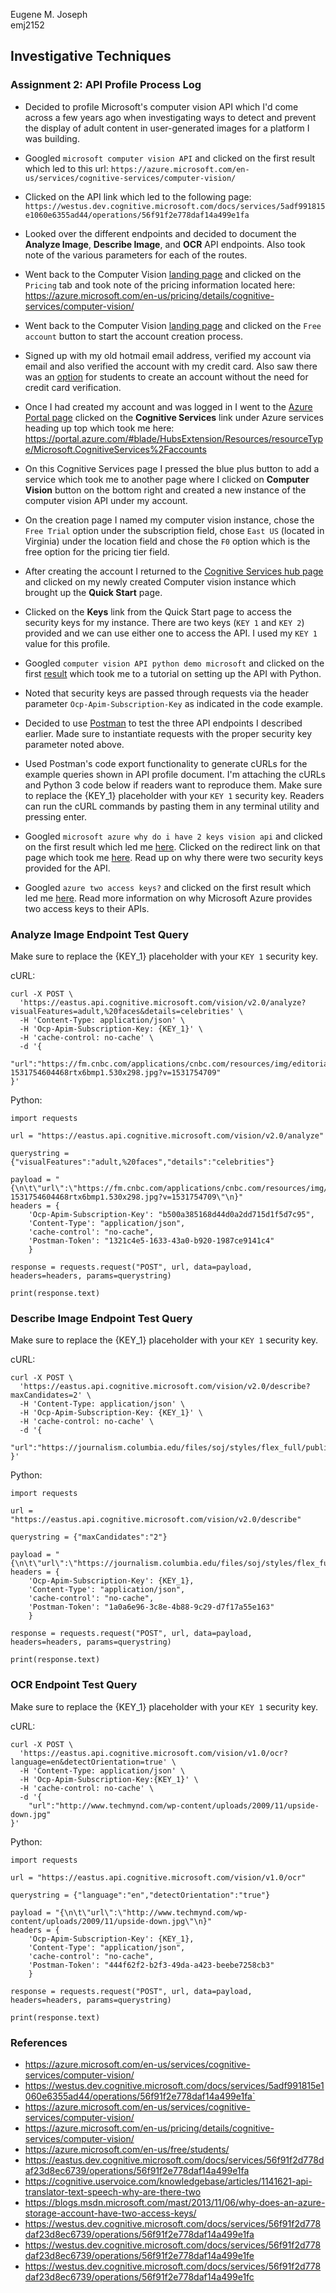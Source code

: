 Eugene M. Joseph  
emj2152

## Investigative Techniques
### Assignment 2: API Profile Process Log  

* Decided to profile Microsoft's computer vision API which I'd come across a few years ago when investigating ways to detect and prevent the display of adult content in user-generated images for a platform I was building.

* Googled `microsoft computer vision API` and clicked on the first result which led to this url: `https://azure.microsoft.com/en-us/services/cognitive-services/computer-vision/`

* Clicked on the API link which led to the following page: `https://westus.dev.cognitive.microsoft.com/docs/services/5adf991815e1060e6355ad44/operations/56f91f2e778daf14a499e1fa`

* Looked over the different endpoints and decided to document the **Analyze Image**, **Describe Image**, and **OCR** API endpoints. Also took note of the various parameters for each of the routes.

* Went back to the Computer Vision [landing page](https://azure.microsoft.com/en-us/services/cognitive-services/computer-vision/) and clicked on the `Pricing` tab and took note of the pricing information located here: https://azure.microsoft.com/en-us/pricing/details/cognitive-services/computer-vision/

* Went back to the Computer Vision [landing page](https://azure.microsoft.com/en-us/services/cognitive-services/computer-vision/) and clicked on the `Free account` button to start the account creation process.

* Signed up with my old hotmail email address, verified my account via  email  and also verified the account with my credit card. Also saw there was an [option](https://azure.microsoft.com/en-us/free/students/) for students to create an account without the need for credit card verification.

* Once I had created my account and was logged in I went to the [Azure Portal page](https://portal.azure.com/#home) clicked on the **Cognitive Services** link under Azure services heading up top which took me here: https://portal.azure.com/#blade/HubsExtension/Resources/resourceType/Microsoft.CognitiveServices%2Faccounts

* On this Cognitive Services page I pressed the blue plus button to add a service which took me to another page where I clicked on **Computer Vision** button on the bottom right and created a new instance of the computer vision API under my account.

* On the creation page I named my computer vision instance, chose the `Free Trial` option under the subscription field, chose `East US` (located in Virginia) under the location field and chose the `F0` option which is the free option for the pricing tier field.

* After creating the account I returned to the [Cognitive Services hub page](https://portal.azure.com/#blade/HubsExtension/Resources/resourceType/Microsoft.CognitiveServices%2Faccounts) and clicked on my newly created Computer vision instance which brought up the **Quick Start** page.

* Clicked on the **Keys** link from the Quick Start page to access the security keys for my instance. There are two keys (`KEY 1` and `KEY 2`) provided and we can use either one to access the API. I used my `KEY 1` value for this profile.

* Googled `computer vision API python demo microsoft` and clicked on the first [result](https://docs.microsoft.com/en-us/azure/cognitive-services/computer-vision/quickstarts/python-analyze) which took me to a tutorial on setting up the API with Python.

* Noted that security keys are passed through requests via the header parameter `Ocp-Apim-Subscription-Key` as indicated in the code example.

* Decided to use [Postman](https://www.getpostman.com/) to test the three API endpoints I described earlier. Made sure to instantiate requests with the proper security key parameter noted above.

* Used Postman's code export functionality to generate cURLs for the example queries shown in API profile document. I'm attaching the cURLs and Python 3 code below if readers want to reproduce them. Make sure to replace the {KEY_1} placeholder with your `KEY 1` security key. Readers can run the cURL commands by pasting them in any terminal utility and pressing enter.

* Googled `microsoft azure why do i have 2 keys vision api` and clicked on the first result which led me [here](https://cognitive.uservoice.com/knowledgebase/articles/1141621-api-translator-text-speech-why-are-there-two). Clicked on the redirect link on that page which took me [here](https://www.microsoft.com/en-us/translator/business/faq/#development). Read up on why there were two security keys provided for the API.

* Googled `azure two access keys?` and clicked on the first result which led me [here](https://blogs.msdn.microsoft.com/mast/2013/11/06/why-does-an-azure-storage-account-have-two-access-keys/). Read more information on why Microsoft Azure provides two access keys to their APIs.


### Analyze Image Endpoint Test Query

Make sure to replace the {KEY_1} placeholder with your `KEY 1` security key.

cURL:
```
curl -X POST \
  'https://eastus.api.cognitive.microsoft.com/vision/v2.0/analyze?visualFeatures=adult,%20faces&details=celebrities' \
  -H 'Content-Type: application/json' \
  -H 'Ocp-Apim-Subscription-Key: {KEY_1}' \
  -H 'cache-control: no-cache' \
  -d '{
	"url":"https://fm.cnbc.com/applications/cnbc.com/resources/img/editorial/2018/07/16/105332385-1531754604468rtx6bmp1.530x298.jpg?v=1531754709"
}'
```

Python:
```
import requests

url = "https://eastus.api.cognitive.microsoft.com/vision/v2.0/analyze"

querystring = {"visualFeatures":"adult,%20faces","details":"celebrities"}

payload = "{\n\t\"url\":\"https://fm.cnbc.com/applications/cnbc.com/resources/img/editorial/2018/07/16/105332385-1531754604468rtx6bmp1.530x298.jpg?v=1531754709\"\n}"
headers = {
    'Ocp-Apim-Subscription-Key': "b500a385168d44d0a2dd715d1f5d7c95",
    'Content-Type': "application/json",
    'cache-control': "no-cache",
    'Postman-Token': "1321c4e5-1633-43a0-b920-1987ce9141c4"
    }

response = requests.request("POST", url, data=payload, headers=headers, params=querystring)

print(response.text)
```

### Describe Image Endpoint Test Query

Make sure to replace the {KEY_1} placeholder with your `KEY 1` security key.

cURL:
```
curl -X POST \
  'https://eastus.api.cognitive.microsoft.com/vision/v2.0/describe?maxCandidates=2' \
  -H 'Content-Type: application/json' \
  -H 'Ocp-Apim-Subscription-Key: {KEY_1}' \
  -H 'cache-control: no-cache' \
  -d '{
	"url":"https://journalism.columbia.edu/files/soj/styles/flex_full/public/content/image/2018/09/dsc_7432_0.jpg"
}'
```

Python:
```
import requests

url = "https://eastus.api.cognitive.microsoft.com/vision/v2.0/describe"

querystring = {"maxCandidates":"2"}

payload = "{\n\t\"url\":\"https://journalism.columbia.edu/files/soj/styles/flex_full/public/content/image/2018/09/dsc_7432_0.jpg\"\n}"
headers = {
    'Ocp-Apim-Subscription-Key': {KEY_1},
    'Content-Type': "application/json",
    'cache-control': "no-cache",
    'Postman-Token': "1a0a6e96-3c8e-4b88-9c29-d7f17a55e163"
    }

response = requests.request("POST", url, data=payload, headers=headers, params=querystring)

print(response.text)
```

### OCR Endpoint Test Query

Make sure to replace the {KEY_1} placeholder with your `KEY 1` security key.

cURL:
```
curl -X POST \
  'https://eastus.api.cognitive.microsoft.com/vision/v1.0/ocr?language=en&detectOrientation=true' \
  -H 'Content-Type: application/json' \
  -H 'Ocp-Apim-Subscription-Key:{KEY_1}' \
  -H 'cache-control: no-cache' \
  -d '{
	"url":"http://www.techmynd.com/wp-content/uploads/2009/11/upside-down.jpg"
}'
```

Python:
```
import requests

url = "https://eastus.api.cognitive.microsoft.com/vision/v1.0/ocr"

querystring = {"language":"en","detectOrientation":"true"}

payload = "{\n\t\"url\":\"http://www.techmynd.com/wp-content/uploads/2009/11/upside-down.jpg\"\n}"
headers = {
    'Ocp-Apim-Subscription-Key': {KEY_1},
    'Content-Type': "application/json",
    'cache-control': "no-cache",
    'Postman-Token': "444f62f2-b2f3-49da-a423-beebe7258cb3"
    }

response = requests.request("POST", url, data=payload, headers=headers, params=querystring)

print(response.text)
```

### References

* https://azure.microsoft.com/en-us/services/cognitive-services/computer-vision/
* https://westus.dev.cognitive.microsoft.com/docs/services/5adf991815e1060e6355ad44/operations/56f91f2e778daf14a499e1fa`
* https://azure.microsoft.com/en-us/services/cognitive-services/computer-vision/
* https://azure.microsoft.com/en-us/pricing/details/cognitive-services/computer-vision/
* https://azure.microsoft.com/en-us/free/students/
* https://eastus.dev.cognitive.microsoft.com/docs/services/56f91f2d778daf23d8ec6739/operations/56f91f2e778daf14a499e1fa
* https://cognitive.uservoice.com/knowledgebase/articles/1141621-api-translator-text-speech-why-are-there-two
* https://blogs.msdn.microsoft.com/mast/2013/11/06/why-does-an-azure-storage-account-have-two-access-keys/
* https://westus.dev.cognitive.microsoft.com/docs/services/56f91f2d778daf23d8ec6739/operations/56f91f2e778daf14a499e1fa
* https://westus.dev.cognitive.microsoft.com/docs/services/56f91f2d778daf23d8ec6739/operations/56f91f2e778daf14a499e1fe
* https://westus.dev.cognitive.microsoft.com/docs/services/56f91f2d778daf23d8ec6739/operations/56f91f2e778daf14a499e1fc
